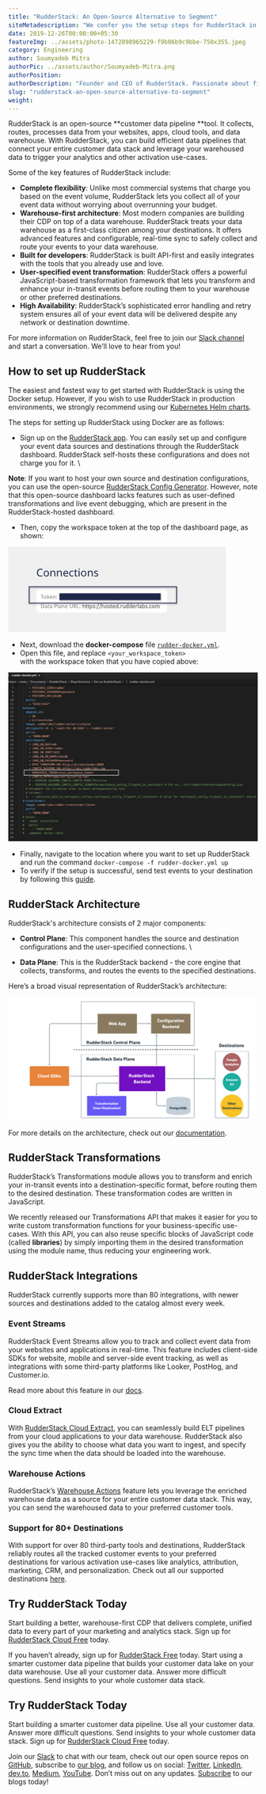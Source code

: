 ```yaml
---
title: "RudderStack: An Open-Source Alternative to Segment"
siteMetadescription: "We confer you the setup steps for RudderStack in a dockerized setting, an open-source alternative to Segment. Plus we are supporting Terraform for AWS EC2."
date: 2019-12-26T00:00:00+05:30
featureImg: ../assets/photo-1472898965229-f9b06b9c9bbe-750x355.jpeg
category: Engineering
author: Soumyadeb Mitra
authorPic: ../assets/author/Soumyadeb-Mitra.png
authorPosition: 
authorDescription: "Founder and CEO of RudderStack. Passionate about finding engineering solutions to real-world problems."
slug: "rudderstack-an-open-source-alternative-to-segment"
weight: 
---
```

RudderStack is an open-source **customer data pipeline **tool. It collects, routes, processes data from your websites, apps, cloud tools, and data warehouse. With RudderStack, you can build efficient data pipelines that connect your entire customer data stack and leverage your warehoused data to trigger your analytics and other activation use-cases.

Some of the key features of RudderStack include:



*   **Complete flexibility**: Unlike most commercial systems that charge you based on the event volume, RudderStack lets you collect all of your event data without worrying about overrunning your budget.
*   **Warehouse-first architecture**: Most modern companies are building their CDP on top of a data warehouse. RudderStack treats your data warehouse as a first-class citizen among your destinations. It offers advanced features and configurable, real-time sync to safely collect and route your events to your data warehouse.
*   **Built for developers**: RudderStack is built API-first and easily integrates with the tools that you already use and love.
*   **User-specified event transformation**: RudderStack offers a powerful JavaScript-based transformation framework that lets you transform and enhance your in-transit events before routing them to your warehouse or other preferred destinations.
*   **High Availability**: RudderStack’s sophisticated error handling and retry system ensures all of your event data will be delivered despite any network or destination downtime.

For more information on RudderStack, feel free to join our [Slack channel](https://resources.rudderstack.com/join-rudderstack-slack) and start a conversation. We’ll love to hear from you!


## How to set up RudderStack

The easiest and fastest way to get started with RudderStack is using the Docker setup. However, if you wish to use RudderStack in production environments, we strongly recommend using our [Kubernetes Helm charts](https://docs.rudderstack.com/installing-and-setting-up-rudderstack/kubernetes).

The steps for setting up RudderStack using Docker are as follows:



*   Sign up on the [RudderStack app](https://app.rudderlabs.com/signup). You can easily set up and configure your event data sources and destinations through the RudderStack dashboard. RudderStack self-hosts these configurations and does not charge you for it.  \
 
**Note**: If you want to host your own source and destination configurations, you can use the open-source [RudderStack Config Generator](https://docs.rudderstack.com/how-to-guides/rudderstack-config-generator). However, note that this open-source dashboard lacks features such as user-defined transformations and live event debugging, which are present in the RudderStack-hosted dashboard.
*   Then, copy the workspace token at the top of the dashboard page, as shown:

 


![Connections](../assets/markdown/opensource_image1.png)




*   Next, download the **docker-compose** file <code>[rudder-docker.yml](https://raw.githubusercontent.com/rudderlabs/rudder-server/master/rudder-docker.yml)</code>.
*   Open this file, and replace <code>&lt;your_workspace_token> </code>with the workspace token that you have copied above:



![Workspace Token](../assets/markdown/opensource_image2.png)





*   Finally, navigate to the location where you want to set up RudderStack and run the command `docker-compose -f rudder-docker.yml up`
*   To verify if the setup is successful, send test events to your destination by following this [guide](https://docs.rudderstack.com/installing-and-setting-up-rudderstack#how-to-send-test-events).


## RudderStack Architecture

RudderStack's architecture consists of 2 major components:



*   **Control Plane**: This component handles the source and destination configurations and the user-specified connections. \

*   **Data Plane**: This is the RudderStack backend - the core engine that collects, transforms, and routes the events to the specified destinations. 

Here’s a broad visual representation of  RudderStack’s architecture:



![RudderStack Architecture](../assets/markdown/opensource_image3.png)


For more details on the architecture, check out our [documentation](https://docs.rudderstack.com/get-started/rudderstack-architecture).


## RudderStack Transformations

RudderStack’s Transformations module allows you to transform and enrich your in-transit events into a destination-specific format, before routing them to the desired destination. These transformation codes are written in JavaScript. 

We recently released our Transformations API that makes it easier for you to write custom transformation functions for your business-specific use-cases. With this API, you can also reuse specific blocks of JavaScript code (called **libraries**) by simply importing them in the desired transformation using the module name, thus reducing your engineering work.


## RudderStack Integrations

RudderStack currently supports more than 80 integrations, with newer sources and destinations added to the catalog almost every week.


### Event Streams

RudderStack Event Streams allow you to track and collect event data from your websites and applications in real-time. This feature includes client-side SDKs for website, mobile and server-side event tracking, as well as integrations with some third-party platforms like Looker, PostHog, and Customer.io.

Read more about this feature in our [docs](https://docs.rudderstack.com/rudderstack-event-streams).


### Cloud Extract

With [RudderStack Cloud Extract](https://docs.rudderstack.com/cloud-extract-sources), you can seamlessly build ELT pipelines from your cloud applications to your data warehouse. RudderStack also gives you the ability to choose what data you want to ingest, and specify the sync time when the data should be loaded into the warehouse.


### Warehouse Actions

RudderStack’s [Warehouse Actions](https://docs.rudderstack.com/warehouse-actions) feature lets you leverage the enriched warehouse data as a source for your entire customer data stack. This way, you can send the warehoused data to your preferred customer tools.


### Support for 80+ Destinations

With support for over 80 third-party tools and destinations, RudderStack reliably routes all the tracked customer events to your preferred destinations for various activation use-cases like analytics, attribution, marketing, CRM, and personalization. Check out all our supported destinations [here](https://docs.rudderstack.com/destinations).


## Try RudderStack Today

Start building a better, warehouse-first CDP that delivers complete, unified data to every part of your marketing and analytics stack. Sign up for[ RudderStack Cloud Free](https://app.rudderlabs.com/signup?type=freetrial) today.

If you haven’t already, sign up for [RudderStack Free](https://app.rudderlabs.com/signup?type=freetrial) today. Start using a smarter customer data pipeline that builds your customer data lake on your data warehouse. Use all your customer data. Answer more difficult questions. Send insights to your whole customer data stack.

## Try RudderStack Today

Start building a smarter customer data pipeline. Use all your customer data. Answer more difficult questions. Send insights to your whole customer data stack. Sign up for [RudderStack Cloud Free](https://app.rudderlabs.com/signup?type=freetrial) today.

Join our [Slack](https://resources.rudderstack.com/join-rudderstack-slack) to chat with our team, check out our open source repos on [GitHub](https://github.com/rudderlabs), subscribe to [our blog](https://rudderstack.com/blog/), and follow us on social: [Twitter](https://twitter.com/RudderStack), [LinkedIn](https://www.linkedin.com/company/rudderlabs/), [dev.to](https://dev.to/rudderstack), [Medium](https://rudderstack.medium.com/), [YouTube](https://www.youtube.com/channel/UCgV-B77bV_-LOmKYHw8jvBw). Don’t miss out on any updates. [Subscribe](https://rudderstack.com/blog/) to our blogs today!